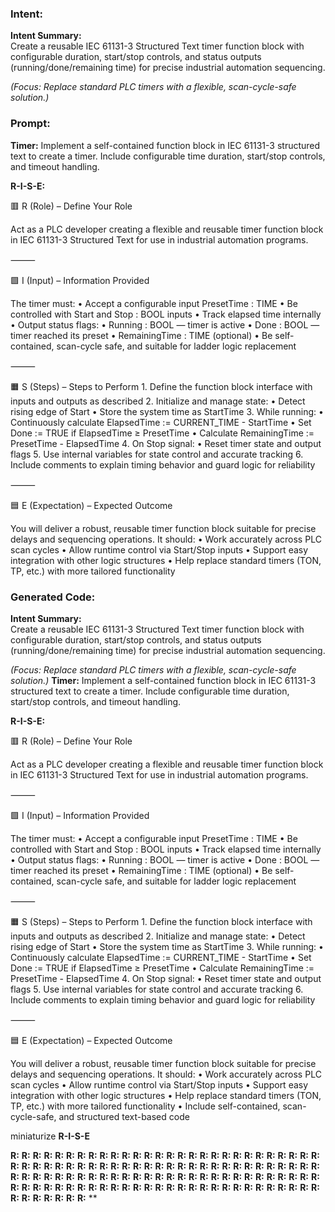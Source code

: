 ### Intent:
**Intent Summary:**  
Create a reusable IEC 61131-3 Structured Text timer function block with configurable duration, start/stop controls, and status outputs (running/done/remaining time) for precise industrial automation sequencing.  

*(Focus: Replace standard PLC timers with a flexible, scan-cycle-safe solution.)*

### Prompt:
**Timer:**
Implement a self-contained function block in IEC 61131-3 structured text to create a timer. Include configurable time duration, start/stop controls, and timeout handling.

**R-I-S-E:**

🟥 R (Role) – Define Your Role

Act as a PLC developer creating a flexible and reusable timer function block in IEC 61131-3 Structured Text for use in industrial automation programs.

⸻

🟩 I (Input) – Information Provided

The timer must:
	•	Accept a configurable input PresetTime : TIME
	•	Be controlled with Start and Stop : BOOL inputs
	•	Track elapsed time internally
	•	Output status flags:
	•	Running : BOOL — timer is active
	•	Done : BOOL — timer reached its preset
	•	RemainingTime : TIME (optional)
	•	Be self-contained, scan-cycle safe, and suitable for ladder logic replacement

⸻

🟧 S (Steps) – Steps to Perform
	1.	Define the function block interface with inputs and outputs as described
	2.	Initialize and manage state:
	•	Detect rising edge of Start
	•	Store the system time as StartTime
	3.	While running:
	•	Continuously calculate ElapsedTime := CURRENT_TIME - StartTime
	•	Set Done := TRUE if ElapsedTime ≥ PresetTime
	•	Calculate RemainingTime := PresetTime - ElapsedTime
	4.	On Stop signal:
	•	Reset timer state and output flags
	5.	Use internal variables for state control and accurate tracking
	6.	Include comments to explain timing behavior and guard logic for reliability

⸻

🟦 E (Expectation) – Expected Outcome

You will deliver a robust, reusable timer function block suitable for precise delays and sequencing operations. It should:
	•	Work accurately across PLC scan cycles
	•	Allow runtime control via Start/Stop inputs
	•	Support easy integration with other logic structures
	•	Help replace standard timers (TON, TP, etc.) with more tailored functionality

### Generated Code:
**Intent Summary:**  
Create a reusable IEC 61131-3 Structured Text timer function block with configurable duration, start/stop controls, and status outputs (running/done/remaining time) for precise industrial automation sequencing.  

*(Focus: Replace standard PLC timers with a flexible, scan-cycle-safe solution.)*
**Timer:**
Implement a self-contained function block in IEC 61131-3 structured text to create a timer. Include configurable time duration, start/stop controls, and timeout handling.

**R-I-S-E:**

🟥 R (Role) – Define Your Role

Act as a PLC developer creating a flexible and reusable timer function block in IEC 61131-3 Structured Text for use in industrial automation programs.

⸻

🟩 I (Input) – Information Provided

The timer must:
	•	Accept a configurable input PresetTime : TIME
	•	Be controlled with Start and Stop : BOOL inputs
	•	Track elapsed time internally
	•	Output status flags:
	•	Running : BOOL — timer is active
	•	Done : BOOL — timer reached its preset
	•	RemainingTime : TIME (optional)
	•	Be self-contained, scan-cycle safe, and suitable for ladder logic replacement

⸻

🟧 S (Steps) – Steps to Perform
	1.	Define the function block interface with inputs and outputs as described
	2.	Initialize and manage state:
	•	Detect rising edge of Start
	•	Store the system time as StartTime
	3.	While running:
	•	Continuously calculate ElapsedTime := CURRENT_TIME - StartTime
	•	Set Done := TRUE if ElapsedTime ≥ PresetTime
	•	Calculate RemainingTime := PresetTime - ElapsedTime
	4.	On Stop signal:
	•	Reset timer state and output flags
	5.	Use internal variables for state control and accurate tracking
	6.	Include comments to explain timing behavior and guard logic for reliability

⸻

🟦 E (Expectation) – Expected Outcome

You will deliver a robust, reusable timer function block suitable for precise delays and sequencing operations. It should:
	•	Work accurately across PLC scan cycles
	•	Allow runtime control via Start/Stop inputs
	•	Support easy integration with other logic structures
	•	Help replace standard timers (TON, TP, etc.) with more tailored functionality
	•	Include self-contained, scan-cycle-safe, and structured text-based code

 miniaturize
**R-I-S-E**

**R:**
**R:**
**R:**
**R:**
**R:**
**R:**
**R:**
**R:**
**R:**
**R:**
**R:**
**R:**
**R:**
**R:**
**R:**
**R:**
**R:**
**R:**
**R:**
**R:**
**R:**
**R:**
**R:**
**R:**
**R:**
**R:**
**R:**
**R:**
**R:**
**R:**
**R:**
**R:**
**R:**
**R:**
**R:**
**R:**
**R:**
**R:**
**R:**
**R:**
**R:**
**R:**
**R:**
**R:**
**R:**
**R:**
**R:**
**R:**
**R:**
**R:**
**R:**
**R:**
**R:**
**R:**
**R:**
**R:**
**R:**
**R:**
**R:**
**R:**
**R:**
**R:**
**R:**
**R:**
**R:**
**R:**
**R:**
**R:**
**R:**
**R:**
**R:**
**R:**
**R:**
**R:**
**R:**
**R:**
**R:**
**R:**
**R:**
**R:**
**R:**
**R:**
**R:**
**R:**
**R:**
**R:**
**R:**
**R:**
**R:**
**R:**
**R:**
**R:**
**R:**
**R:**
**R:**
**R:**
**R:**
**R:**
**R:**
**R:**
**R:**
**R:**
**R:**
**R:**
**R:**
**R:**
**R:**
**R:**
**R:**
**R:**
**R:**
**R:**
**R:**
**R:**
**R:**
**R:**
**R:**
**R:**
**R:**
**

